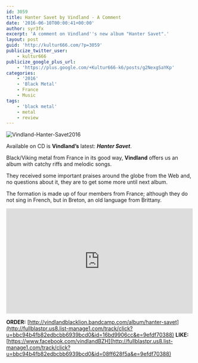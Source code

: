 ```yaml
---
id: 3059
title: Hanter Savet by Vindland - A Comment
date: '2016-06-10T00:00:41+00:00'
author: syr3fx
excerpt: 'A comment on Vindland''s new album "Hanter Savet".'
layout: post
guid: 'http://kultur666.com/?p=3059'
publicize_twitter_user:
    - kultur666
publicize_google_plus_url:
    - 'https://plus.google.com/+Kultur666-k6/posts/g2NexgSaYKp'
categories:
    - '2016'
    - 'Black Metal'
    - France
    - Music
tags:
    - 'black metal'
    - metal
    - review
---
```


![Vindland-Hanter-Savet2016](http://localhost:8080/wp-content/uploads/2016/06/vindland-hanter-savet2016.jpg?w=680)

Available on CD is **Vindland’s** latest: ***Hanter Savet***.

Black/Viking metal from France in its good way, **Vindland** offers us an album with catchy riffs and melodic songs.

They received some important praises around the globe from the Web and, no questions about it, they are to get some more until next album.

The formation is made up of four members from France; although they do not sing in French, but in Breton, an old language from Brittany.

<iframe allow="accelerometer; autoplay; clipboard-write; encrypted-media; gyroscope; picture-in-picture; web-share" allowfullscreen="" frameborder="0" height="281" loading="lazy" src="https://www.youtube.com/embed/dA0ttoUAzEc?feature=oembed" title="Vindland - Treuzwelus" width="500"></iframe>

**ORDER:** [http://vindlandblacklion.bandcamp.com/album/hanter-savet](http://fullblastpr.us8.list-manage1.com/track/click?u=bbc94b4fb82edbcbb6939bcd0&id=16bd9906cc&e=9efdf70388)
**LIKE:** [https://www.facebook.com/vindlandBZH](http://fullblastpr.us8.list-manage1.com/track/click?u=bbc94b4fb82edbcbb6939bcd0&id=08ff628f5a&e=9efdf70388)